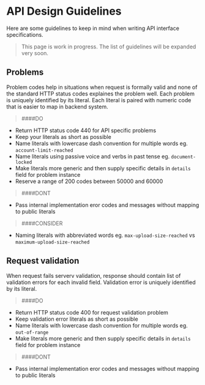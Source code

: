 
API Design Guidelines
===================================
Here are some guidelines to keep in mind when writing API interface specifications.

> This page is work in progress. The list of guidelines will be expanded very soon.

Problems
--------
Problem codes help in situations when request is formally valid and none of the standard HTTP status codes explaines the problem well. Each problem is uniquely identified by its literal. Each literal is paired with numeric code that is easier to map in backend system. 

> ####DO
- Return HTTP status code 440 for API specific problems
- Keep your literals as short as possible
- Name literals with lowercase dash convention for multiple words eg. `account-limit-reached`
- Name literals using passive voice and verbs in past tense eg. `document-locked`
- Make literals more generic and then supply specific details in `details` field for problem instance
- Reserve a range of 200 codes between 50000 and 60000

> ####DONT
- Pass internal implementation eror codes and messages without mapping to public literals

> ####CONSIDER
- Naming literals with abbreviated words eg. `max-upload-size-reached` vs `maximum-upload-size-reached`

Request validation
------------------
When request fails serverv validation, response should contain list of validation errors for each invalid field. Validation error is uniquely identified by its literal.

> ####DO
- Return HTTP status code 400 for request validation problem
- Keep validation error literals as short as possible
- Name literals with lowercase dash convention for multiple words eg. `out-of-range`
- Make literals more generic and then supply specific details in `details` field for problem instance

> ####DONT
- Pass internal implementation eror codes and messages without mapping to public literals
